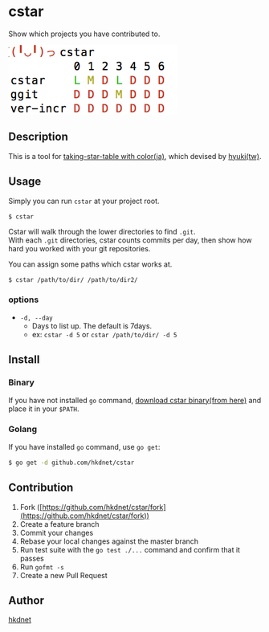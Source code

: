 # cstar

Show which projects you have contributed to.

![screenshot](./ss.png)

## Description

This is a tool for [taking-star-table with color(ja)](https://note.mu/hyuki/n/n9a6e7c1e0d7b), which devised by [hyuki(tw)](https://twitter.com/hyuki).

## Usage

Simply you can run `cstar` at your project root.

```
$ cstar
```

Cstar will walk through the lower directories to find `.git`.  
With each `.git` directories, cstar counts commits per day, then show how hard you worked with your git repositories.

You can assign some paths which cstar works at.

```
$ cstar /path/to/dir/ /path/to/dir2/
```

### options

- `-d, --day`
  - Days to list up. The default is 7days.
  - ex: `cstar -d 5` or `cstar /path/to/dir/ -d 5`

## Install

### Binary

If you have not installed `go` command, [download cstar binary(from here)](https://github.com/hkdnet/cstar/releases) and place it in your `$PATH`.

### Golang

If you have installed `go` command, use `go get`:

```bash
$ go get -d github.com/hkdnet/cstar
```

## Contribution

1. Fork ([https://github.com/hkdnet/cstar/fork](https://github.com/hkdnet/cstar/fork))
1. Create a feature branch
1. Commit your changes
1. Rebase your local changes against the master branch
1. Run test suite with the `go test ./...` command and confirm that it passes
1. Run `gofmt -s`
1. Create a new Pull Request

## Author

[hkdnet](https://github.com/hkdnet)
